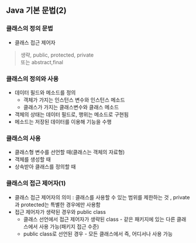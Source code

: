 ## Java 기본 문법(2)

### 클래스의 정의 문법
- 클래스 접근 제어자
> 생략, public, protected, private   
> 또는 abstract,final

### 클래스의 정의와 사용
- 데이터 필드와 메소드를 정의
  - 객체가 가지는 인스턴스 변수와 인스턴스 메소드 
  - 클래스가 가지는 클래스변수와 클래스 메소드
- 객체의 상태는 데이터 필드로, 행위는 메소드로 구현됨 
- 메소드는 저장된 데이터를 이용해 기능을 수행

### 클래스의 사용
- 클래스형 변수를 선언할 때(클래스는 객체의 자료형) 
- 객체를 생성할 때
- 상속받아 클래스를 정의할 때

### 클래스의 접근 제어자(1)
- 클래스 접근 제어자의 의미 : 클래스를 사용할 수 있는 범위를 제한하는 것 , private과 protected는 특별한 경우에만 사용함
- 접근 제어자가 생략된 경우와 public class 
  - 클래스 선언에서 접근 제어자가 생략된 class - 같은 패키지에 있는 다른 클래스에서 사용 가능(패키지 접근
수준)
  - public class로 선언된 경우 - 모든 클래스에서 즉, 어디서나 사용 가능
